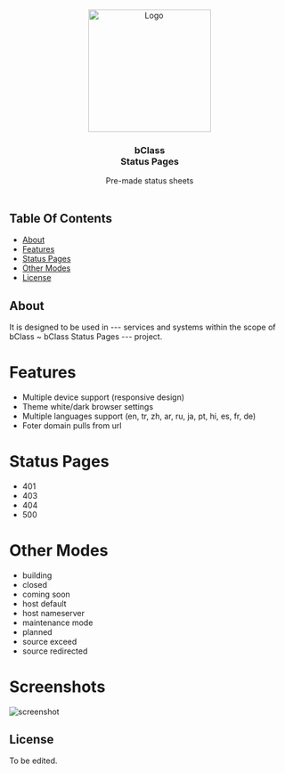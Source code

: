 <br/>
<p align="center">
  <a href="https://github.com/EW-EndWall/SHORT">
    <img src="https://github.com/EW-EndWall/bClass-Status-Pages/assets/43109779/285c4e72-4cf5-47b7-b1cc-5b9590795c5d" alt="Logo" width="220" height="220">
  </a>

  <h3 align="center">bClass<br/>Status Pages</h3>

  <p align="center">
    Pre-made status sheets
    <br/>
    <br/>
  </p>
</p>

## Table Of Contents

* [About](#about)
* [Features](#features)
* [Status Pages](#status-pages)
* [Other Modes](#other-modes)
* [License](#license)

## About

It is designed to be used in --- services and systems within the scope of bClass ~ bClass Status Pages --- project.

# Features

- Multiple device support (responsive design)
- Theme white/dark browser settings
- Multiple languages support
  (en, tr, zh, ar, ru, ja, pt, hi, es, fr, de)
- Foter domain pulls from url

# Status Pages

- 401
- 403
- 404
- 500

# Other Modes

- building
- closed
- coming soon
- host default
- host nameserver
- maintenance mode
- planned
- source exceed
- source redirected

# Screenshots

![screenshot](https://github.com/EW-EndWall/bClass-Status-Pages/assets/43109779/e357facd-ebc9-4e28-b770-244e3717f2de)

## License

To be edited.
